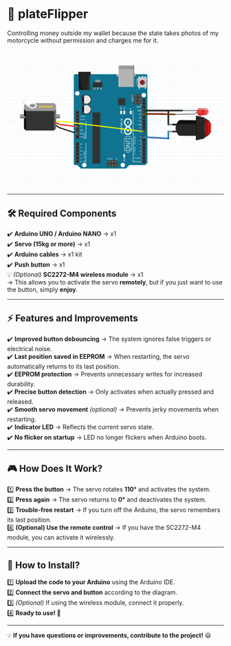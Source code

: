 # 🚀 plateFlipper

Controlling money outside my wallet because the state takes photos of my motorcycle without permission and charges me for it.  
[![diagram](https://raw.githubusercontent.com/maagmirror/plateFlipper/refs/heads/main/diagram.png?raw=true)](https://raw.githubusercontent.com/maagmirror/plateFlipper/refs/heads/main/diagram.png?raw=true)

---

## 🛠️ **Required Components**

✔️ **Arduino UNO / Arduino NANO** → x1  
✔️ **Servo (15kg or more)** → x1  
✔️ **Arduino cables** → x1 kit  
✔️ **Push button** → x1  
💡 _(Optional)_ **SC2272-M4 wireless module** → x1  
→ This allows you to activate the servo **remotely**, but if you just want to use the button, simply **enjoy**.

---

## ⚡ **Features and Improvements**

✔️ **Improved button debouncing** → The system ignores false triggers or electrical noise.  
✔️ **Last position saved in EEPROM** → When restarting, the servo automatically returns to its last position.  
✔️ **EEPROM protection** → Prevents unnecessary writes for increased durability.  
✔️ **Precise button detection** → Only activates when actually pressed and released.  
✔️ **Smooth servo movement** _(optional)_ → Prevents jerky movements when restarting.  
✔️ **Indicator LED** → Reflects the current servo state.  
✔️ **No flicker on startup** → LED no longer flickers when Arduino boots.

---

## 🎮 **How Does It Work?**

1️⃣ **Press the button** → The servo rotates **110°** and activates the system.  
2️⃣ **Press again** → The servo returns to **0°** and deactivates the system.  
3️⃣ **Trouble-free restart** → If you turn off the Arduino, the servo remembers its last position.  
4️⃣ **(Optional) Use the remote control** → If you have the SC2272-M4 module, you can activate it wirelessly.

---

## 📌 **How to Install?**

1️⃣ **Upload the code to your Arduino** using the Arduino IDE.  
2️⃣ **Connect the servo and button** according to the diagram.  
3️⃣ _(Optional)_ If using the wireless module, connect it properly.  
4️⃣ **Ready to use! 🚀**

---

💡 **If you have questions or improvements, contribute to the project!** 😃
